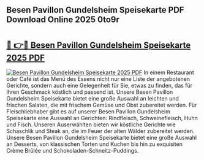## Besen Pavillon Gundelsheim Speisekarte PDF Download Online 2025 0to9r

# <h2><a href="http://gc7f2ix.nevu.top/?p=Besen+Pavillon+Gundelsheim+Speisekarte">🔗 👉🔴 Besen Pavillon Gundelsheim Speisekarte 2025 PDF</a></h2>

[![Besen Pavillon Gundelsheim Speisekarte 2025 PDF](https://i.imgur.com/dBaPXMq.png)](http://gc7f2ix.nevu.top/?p=Besen+Pavillon+Gundelsheim+Speisekarte)
In einem Restaurant oder Café ist das Menü des Essens nicht nur eine Liste der angebotenen Gerichte, sondern auch eine Gelegenheit für Sie, etwas zu finden, das für Ihren Geschmack köstlich und passend ist. Unsere Besen Pavillon Gundelsheim Speisekarte bietet eine große Auswahl an leichten und frischen Salaten, die mit frischem Gemüse und Obst zubereitet werden. Für Fleischliebhaber gibt es auf unserer Besen Pavillon Gundelsheim Speisekarte eine Auswahl an Gerichten: Rindfleisch, Schweinefleisch, Huhn und Fisch. Unseren Auserwählten bieten wir köstliche Gerichte wie Schaschlik und Steak an, die im Feuer der alten Wälder zubereitet werden. Unsere Besen Pavillon Gundelsheim Speisekarte bietet eine große Auswahl an Desserts, von klassischen Torten und Kuchen bis hin zu exquisiten Crème Brûlée und Schokoladen-Schneitz-Puddings.
